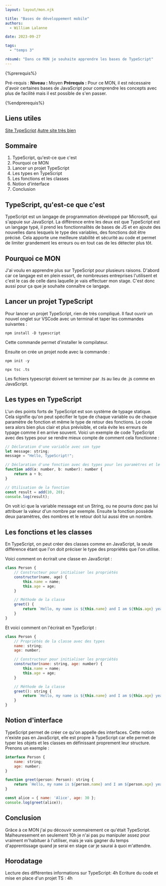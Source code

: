 ```yaml
---
layout: layout/mon.njk

title: "Bases de développement mobile"
authors:
  - William Lalanne

date: 2023-09-27

tags: 
  - "temps 3"

résumé: "Dans ce MON je souhaite apprendre les bases de TypeScript"
---
```


{%prerequis%}

Pré-requis :
**Niveau :** Moyen
**Prérequis :** Pour ce MON, il est nécessaire d'avoir certaines bases de JavaScript pour comprendre les concepts avec plus de facilité mais il est possible de s'en passer. 

{%endprerequis%}

## Liens utiles 

[Site TypeScript](https://www.typescriptlang.org/docs/handbook/typescript-in-5-minutes.html)
[Autre site très bien](https://kinsta.com/fr/base-de-connaissances/guide-complet-typescript/)

## Sommaire 
1. TypeScript, qu'est-ce que c'est 
2. Pourquoi ce MON
4. Lancer un projet TypeScript
5. Les types en TypeScript
6. Les fonctions et les classes
7. Notion d'interface
8. Conclusion


## TypeScript, qu'est-ce que c'est 

TypeScript est un langage de programmation développé par Microsoft, qui s'appuie sur JavaScript. La différence entre les deux est que TypeScript est un langage typé, il prend les fonctionnalités de bases de JS et en ajoute des nouvelles dans lesquels le type des variables, des fonctions doit être précisé. Cela apporte une meilleure stabilité et sécurité au code et permet de limiter grandement les erreurs ou en tout cas de les détecter plus tôt. 


## Pourquoi ce MON

J'ai voulu en apprendre plus sur TypeScript pour plusieurs raisons. D'abord car ce langage est en plein essort, de nombreuses entreprises l'utilisent et c'est le cas de celle dans laquelle je vais effectuer mon stage. C'est donc aussi pour ça que je souhaite connaître ce langage. 


## Lancer un projet TypeScript

Pour lancer un projet TypeScript, rien de très compliqué. Il faut ouvrir un nouvel onglet sur VSCode avec un terminal et taper les commandes suivantes : 

```shell
npm install -D typescript
``` 

Cette commande permet d'installer le compilateur. 

Ensuite on crée un projet node avec la commande : 
```shell
npm init -y
```
```shell
npx tsc .ts
```
Les fichiers typescript doivent se terminer par .ts au lieu de .js comme en JavaScript. 

## Les types en TypeScript
L'un des points forts de TypeScript est son système de typage statique. Cela signifie qu'on peut spécifier le type de chaque variable ou de chaque paramètre de fonction et même le type de retour des fonctions. Le code sera alors bien plus clair et plus prévisible, et cela évite les erreurs de typage comme il en arrive souvent. 
Voici un exemple de code TypeScript avec des types pour se rendre mieux compte de comment cela fonctionne :

```js
// Déclaration d'une variable avec son type
let message: string;
message = "Hello, TypeScript!";

// Déclaration d'une fonction avec des types pour les paramètres et le retour
function add(a: number, b: number): number {
    return a + b;
}

// Utilisation de la fonction
const result = add(10, 20);
console.log(result);
```

On voit ici que la variable message est un String, ou ne pourra donc pas lui attribuer la valeur d'un nombre par exemple. 
Ensuite la fonction possède deux paramètres, des nombres et le retour doit lui aussi être un nombre. 


## Les fonctions et les classes
En TypeScript, on peut créer des classes comme en JavaScript, la seule différence étant que l'on doit préciser le type des propriétés que l'on utilise. 

Voici comment on écrirait une classe en JavaScript : 
```js
class Person {
    // Constructeur pour initialiser les propriétés
    constructor(name, age) {
        this.name = name;
        this.age = age;
    }

    // Méthode de la classe
    greet() {
        return `Hello, my name is ${this.name} and I am ${this.age} years old.`;
    }
}
```

Et voici comment on l'écrirait en TypeScript : 

```js
class Person {
    // Propriétés de la classe avec des types
    name: string;
    age: number;

    // Constructeur pour initialiser les propriétés
    constructor(name: string, age: number) {
        this.name = name;
        this.age = age;
    }

    // Méthode de la classe
    greet(): string {
        return `Hello, my name is ${this.name} and I am ${this.age} years old.`;
    }
}
```

## Notion d'interface

TypeScript permet de créer ce qu'on appelle des interfaces. Cette notion n'existe pas en JavaScript, elle est propre à TypeScript car elle permet de typer les objets et les classes en définissant proprement leur structure. Prenons un exemple : 


```js
interface Person {
    name: string;
    age: number;
}

function greet(person: Person): string {
    return `Hello, my name is ${person.name} and I am ${person.age} years old.`;
}

const alice = { name: 'Alice', age: 30 };
console.log(greet(alice));
```


## Conclusion 
Grâce à ce MON j'ai pu découvir sommairement ce qu'était TypeScript. Malheuresement en seulement 10h je n'ai pas pu manipuler assez pour vraiment m'habituer à l'utiliser, mais je vais gagner du temps d'apprentissage quand je serai en stage car je saurai à quoi m'attendre. 


## Horodatage
Lecture des différentes informations sur TypeScript: 4h
Ecriture du code et mise en place d'un projet TS : 4h
